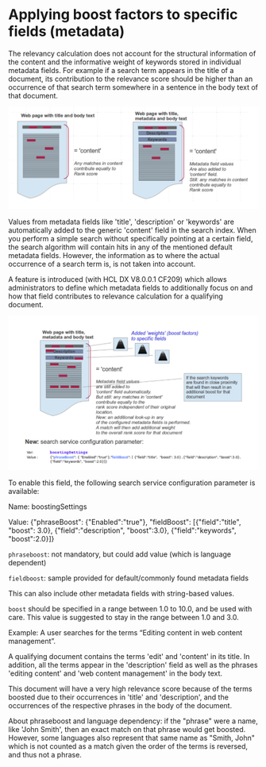 # Applying boost factors to specific fields (metadata)

The relevancy calculation does not account for the structural information of the content and the informative weight of keywords stored in individual metadata fields. For example if a search term appears in the title of a document, its contribution to the relevance score should be higher than an occurrence of that search term somewhere in a sentence in the body text of that document.

![](../../../../images/Applyingboostfactorstospecificfields_1.png)

Values from metadata fields like 'title', 'description' or 'keywords' are automatically added to the generic 'content' field in the search index. When you perform a simple search without specifically pointing at a certain field, the search algorithm will contain hits in any of the mentioned default metadata fields. However, the information as to where the actual occurrence of a search term is, is not taken into account.

A feature is introduced (with HCL DX V8.0.0.1 CF209) which allows administrators to define which metadata fields to additionally focus on and how that field contributes to relevance calculation for a qualifying document.

![](../../../../images/Applyingboostfactorstospecificfields_2.png)

To enable this field, the following search service configuration parameter is available:

Name: boostingSettings

Value: {"phraseBoost": {"Enabled":"true"}, "fieldBoost": [{"field":"title", "boost": 3.0}, 
{"field":"description", "boost":3.0}, {"field":"keywords", "boost":2.0}]}

`phraseboost`: not mandatory, but could add value (which is language dependent)

`fieldboost`: sample provided for default/commonly found metadata fields

This can also include other metadata fields with string-based values.

`boost` should be specified in a range between 1.0 to 10.0, and be used with care. This value is suggested to stay in the range between 1.0 and 3.0.

Example:
A user searches for the terms “Editing content in web content management”.

A qualifying document contains the terms 'edit' and 'content' in its title. In addition, all the terms appear in the 'description' field as well as the phrases 'editing content' and 'web content management' in the body text.

This document will have a very high relevance score because of the terms boosted due to their occurrences in 'title' and 'description', and the occurrences of the respective phrases in the body of the document.

About phraseboost and language dependency: if the "phrase" were a name, like 'John Smith', then an exact match on that phrase would get boosted. However, some languages also represent that same name as "Smith, John" which is not counted as a match given the order of the terms is reversed, and thus not a phrase.                                                                                                                                                                                                                                                                                                                                                                                                                                                                                                                                                                                                                                                                                                                                                                                                                                                      